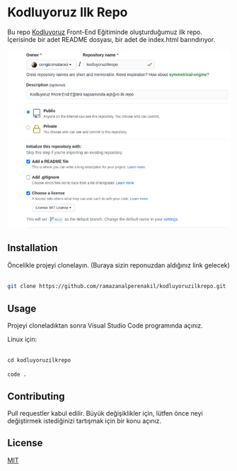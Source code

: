 # Kodluyoruz Ilk Repo



Bu repo [Kodluyoruz](https://www.kodluyoruz.org) Front-End Eğitiminde oluşturduğumuz ilk repo. İçerisinde bir adet README dosyası, bir adet de index.html barındırıyor.



![github](https://github.com/Kodluyoruz/taskforce/raw/main/git/odev1/figures/github.png)



## Installation



Öncelikle projeyi clonelayın. (Buraya sizin reponuzdan aldığınız link gelecek)



```bash

git clone https://github.com/ramazanalperenakil/kodluyoruzilkrepo.git

```



## Usage



Projeyi cloneladıktan sonra Visual Studio Code programında açınız.



Linux için:

```linux

cd kodluyoruzilkrepo

code .

```



## Contributing

Pull requestler kabul edilir. Büyük değişiklikler için, lütfen önce neyi değiştirmek istediğinizi tartışmak için bir konu açınız.





## License

[MIT](https://choosealicense.com/licenses/mit/)
